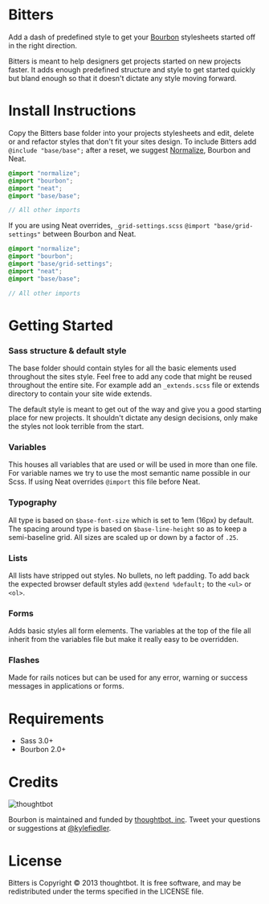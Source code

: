 Bitters
===
Add a dash of predefined style to get your [Bourbon](http://bourbon.io) stylesheets started off in the right direction.

Bitters is meant to help designers get projects started on new projects faster. It adds enough predefined structure and style to get started quickly but bland enough so that it doesn't dictate any style moving forward.

Install Instructions
===
Copy the Bitters base folder into your projects stylesheets and edit, delete or and refactor styles that don't fit your sites design. To include Bitters add `@include "base/base";` after a reset, we suggest [Normalize](http://necolas.github.io/normalize.css/), Bourbon and Neat.

```scss
@import "normalize";
@import "bourbon";
@import "neat";
@import "base/base";

// All other imports
```

If you are using Neat overrides, `_grid-settings.scss` `@import "base/grid-settings"` between Bourbon and Neat.

```scss
@import "normalize";
@import "bourbon";
@import "base/grid-settings";
@import "neat";
@import "base/base";

// All other imports
```

Getting Started
===

### Sass structure & default style
The base folder should contain styles for all the basic elements used throughout the sites style. Feel free to add any code that might be reused throughout the entire site. For example add an `_extends.scss` file or extends directory to contain your site wide extends.

The default style is meant to get out of the way and give you a good starting place for new projects. It shouldn't dictate any design decisions, only make the styles not look terrible from the start.

### Variables
This houses all variables that are used or will be used in more than one file. For variable names we try to use the most semantic name possible in our Scss. If using Neat overrides `@import` this file before Neat.

### Typography
All type is based on `$base-font-size` which is set to 1em (16px) by default. The spacing around type is based on `$base-line-height` so as to keep a semi-baseline grid. All sizes are scaled up or down by a factor of `.25`.

### Lists
All lists have stripped out styles. No bullets, no left padding. To add back the expected browser default styles add `@extend %default;` to the `<ul>` or `<ol>`.

### Forms
Adds basic styles all form elements. The variables at the top of the file all inherit from the variables file but make it really easy to be overridden.

### Flashes
Made for rails notices but can be used for any error, warning or success messages in applications or forms.

Requirements
===
- Sass 3.0+
- Bourbon 2.0+

Credits
===

![thoughtbot](http://thoughtbot.com/images/tm/logo.png)

Bourbon is maintained and funded by [thoughtbot, inc](http://thoughtbot.com/community). Tweet your questions or suggestions at [@kylefiedler](https://twitter.com/kylefiedler).

License
===

Bitters is Copyright © 2013 thoughtbot. It is free software, and may be redistributed under the terms specified in the LICENSE file.
